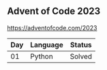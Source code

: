 ## Advent of Code 2023

https://adventofcode.com/2023

| Day | Language                             | Status |
|-----|--------------------------------------|--------|
|  01 | Python                               | Solved |
